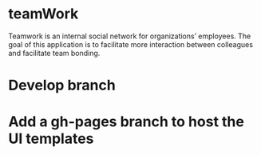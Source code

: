 # teamWork
Teamwork is an internal social network for organizations’ employees. The goal of this application is to facilitate more interaction between colleagues and facilitate team bonding.

# Develop branch

# Add a gh-pages branch to host the UI templates
